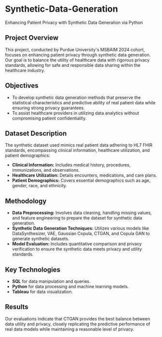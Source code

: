 # Synthetic-Data-Generation
Enhancing Patient Privacy with Synthetic Data Generation via Python

## Project Overview
This project, conducted by Purdue University's MSBAIM 2024 cohort, focuses on enhancing patient privacy through synthetic data generation. Our goal is to balance the utility of healthcare data with rigorous privacy standards, allowing for safe and responsible data sharing within the healthcare industry.

## Objectives
- To develop synthetic data generation methods that preserve the statistical characteristics and predictive ability of real patient data while ensuring strong privacy guarantees.
- To assist healthcare providers in utilizing data analytics without compromising patient confidentiality.

## Dataset Description
The synthetic dataset used mimics real patient data adhering to HL7 FHIR standards, encompassing clinical information, healthcare utilization, and patient demographics:
- **Clinical Information:** Includes medical history, procedures, immunizations, and observations.
- **Healthcare Utilization:** Details encounters, medications, and care plans.
- **Patient Demographics:** Covers essential demographics such as age, gender, race, and ethnicity.

## Methodology
- **Data Preprocessing:** Involves data cleaning, handling missing values, and feature engineering to prepare the dataset for synthetic data generation.
- **Synthetic Data Generation Techniques:** Utilizes various models like DataSynthesizer, VAE, Gaussian Copula, CTGAN, and Copula GAN to generate synthetic datasets.
- **Model Evaluation:** Includes quantitative comparison and privacy verification to ensure the synthetic data meets privacy and utility standards.

## Key Technologies
- **SQL** for data manipulation and queries.
- **Python** for data processing and machine learning models.
- **Tableau** for data visualization.

## Results
Our evaluations indicate that CTGAN provides the best balance between data utility and privacy, closely replicating the predictive performance of real data models while maintaining a reasonable level of privacy.
